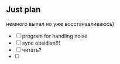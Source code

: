 ## Just plan
немного выпал но уже восстанавливаюсь)
- [ ] program for handling noise
- [ ] sync obsidian!!!
- [ ] читать?
- [ ]
